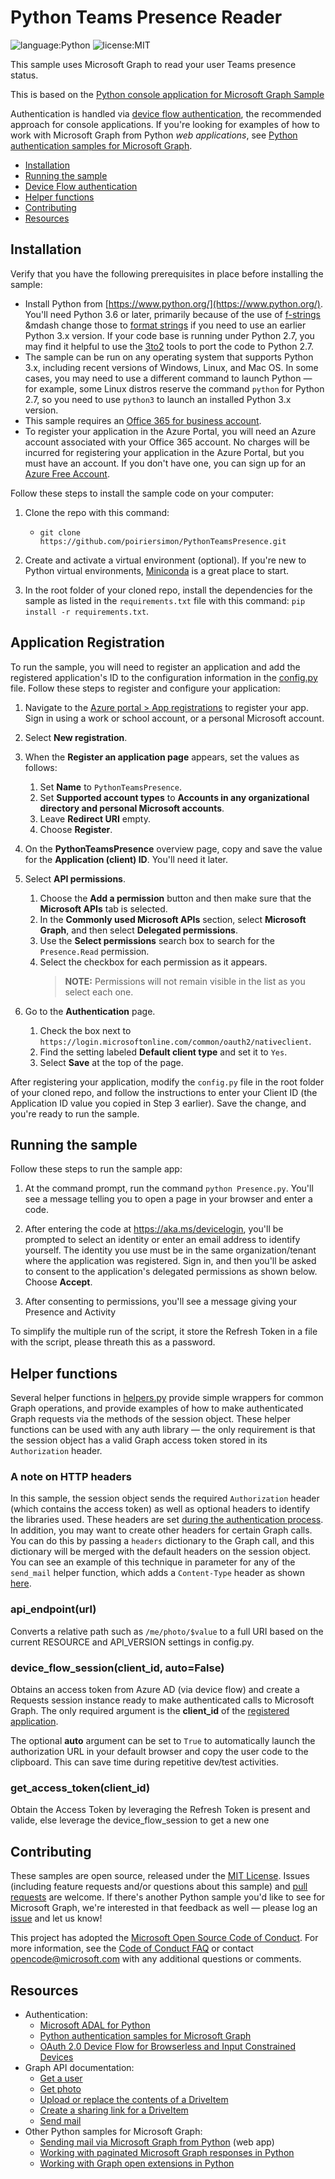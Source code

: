 # Python Teams Presence Reader

![language:Python](https://img.shields.io/badge/Language-Python-blue.svg?style=flat-square) ![license:MIT](https://img.shields.io/badge/License-MIT-green.svg?style=flat-square) 

This sample uses Microsoft Graph to read your user Teams presence status.

This is based on the [Python console application for Microsoft Graph Sample](https://docs.microsoft.com/en-us/samples/microsoftgraph/python-sample-console-app/python-console-application-for-microsoft-graph/)

Authentication is handled via [device flow authentication](#device-flow-authentication), the recommended approach for console applications. If you're looking for examples of how to work with Microsoft Graph from Python _web applications_, see [Python authentication samples for Microsoft Graph](https://github.com/microsoftgraph/python-sample-auth). 

* [Installation](#installation)
* [Running the sample](#running-the-sample)
* [Device Flow authentication](#device-flow-authentication)
* [Helper functions](#helper-functions)
* [Contributing](#contributing)
* [Resources](#resources)

## Installation

Verify that you have the following prerequisites in place before installing the sample:

* Install Python from [https://www.python.org/](https://www.python.org/). You'll need Python 3.6 or later, primarily because of the use of [f-strings](https://www.python.org/dev/peps/pep-0498/) &mdash change those to [format strings](https://docs.python.org/3/library/stdtypes.html#str.format) if you need to use an earlier Python 3.x version. If your code base is running under Python 2.7, you may find it helpful to use the [3to2](https://pypi.python.org/pypi/3to2) tools to port the code to Python 2.7.
* The sample can be run on any operating system that supports Python 3.x, including recent versions of Windows, Linux, and Mac OS. In some cases, you may need to use a different command to launch Python &mdash; for example, some Linux distros reserve the command ```python``` for Python 2.7, so you need to use ```python3``` to launch an installed Python 3.x version.
* This sample requires an [Office 365 for business account](https://msdn.microsoft.com/en-us/office/office365/howto/setup-development-environment#bk_Office365Account).
* To register your application in the Azure Portal, you will need an Azure account associated with your Office 365 account. No charges will be incurred for registering your application in the Azure Portal, but you must have an account. If you don't have one, you can sign up for an [Azure Free Account](https://azure.microsoft.com/en-us/free/free-account-faq/).

Follow these steps to install the sample code on your computer:

1. Clone the repo with this command:
    * ```git clone https://github.com/poiriersimon/PythonTeamsPresence.git```

2. Create and activate a virtual environment (optional). If you're new to Python virtual environments, [Miniconda](https://conda.io/miniconda.html) is a great place to start.

3. In the root folder of your cloned repo, install the dependencies for the sample as listed in the ```requirements.txt``` file with this command: ```pip install -r requirements.txt```.

## Application Registration

To run the sample, you will need to register an application and add the registered application's ID to the configuration information in the [config.py](https://github.com/microsoftgraph/python-sample-console-app/blob/master/helpers.py) file. Follow these steps to register and configure your application:

1. Navigate to the [Azure portal > App registrations](https://go.microsoft.com/fwlink/?linkid=2083908) to register your app. Sign in using a work or school account, or a personal Microsoft account.

2. Select **New registration**.

3. When the **Register an application page** appears, set the values as follows:
    1. Set **Name** to `PythonTeamsPresence`.
    2. Set **Supported account types** to **Accounts in any organizational directory and personal Microsoft accounts**.
    3. Leave **Redirect URI** empty.
    4. Choose **Register**.

4. On the **PythonTeamsPresence** overview page, copy and save the value for the **Application (client) ID**. You'll need it later.

5. Select **API permissions**.
   1. Choose the **Add a permission** button and then make sure that the **Microsoft APIs** tab is selected.
   2. In the **Commonly used Microsoft APIs** section, select **Microsoft Graph**, and then select **Delegated permissions**.
   3. Use the **Select permissions** search box to search for the `Presence.Read` permission.
   4. Select the checkbox for each permission as it appears.
      > **NOTE:** Permissions will not remain visible in the list as you select each one.

6. Go to the **Authentication** page. 
    1. Check the box next to `https://login.microsoftonline.com/common/oauth2/nativeclient`.
    2. Find the setting labeled **Default client type** and set it to `Yes`.
    3. Select **Save** at the top of the page.

After registering your application, modify the ```config.py``` file in the root folder of your cloned repo, and follow the instructions to enter your Client ID (the Application ID value you copied in Step 3 earlier). Save the change, and you're ready to run the sample.

## Running the sample

Follow these steps to run the sample app:

1. At the command prompt, run the command ```python Presence.py```. You'll see a message telling you to open a page in your browser and enter a code.


2. After entering the code at https://aka.ms/devicelogin, you'll be prompted to select an identity or enter an email address to identify yourself. The identity you use must be in the same organization/tenant where the application was registered. Sign in, and then you'll be asked to consent to the application's delegated permissions as shown below. Choose **Accept**.

3. After consenting to permissions, you'll see a message giving your Presence and Activity

To simplify the multiple run of the script, it store the Refresh Token in a file with the script, please threath this as a password.

## Helper functions

Several helper functions in [helpers.py](https://github.com/microsoftgraph/python-sample-console-app/blob/master/helpers.py) provide simple wrappers for common Graph operations, and provide examples of how to make authenticated Graph requests via the methods of the session object. These helper functions can be used with any auth library &mdash; the only requirement is that the session object has a valid Graph access token stored in its ```Authorization``` header.

### A note on HTTP headers

In this sample, the session object sends the required ```Authorization``` header (which contains the access token) as well as optional headers to identify the libraries used. These headers are set [during the authentication process](https://github.com/microsoftgraph/python-sample-console-app/blob/master/helpers.py#L59-L61). In addition, you may want to create other headers for certain Graph calls. You can do this by passing a ```headers``` dictionary to the Graph call, and this dictionary will be merged with the default headers on the session object. You can see an example of this technique in  parameter for any of the ```send_mail``` helper function, which adds a ```Content-Type``` header as shown [here](https://github.com/microsoftgraph/python-sample-console-app/blob/master/helpers.py#L138-L138).

### api_endpoint(url)

Converts a relative path such as ```/me/photo/$value``` to a full URI based on the current RESOURCE and API_VERSION settings in config.py.

### device_flow_session(client_id, auto=False)

Obtains an access token from Azure AD (via device flow) and create a Requests session instance ready to make authenticated calls to Microsoft Graph. The only required argument is the **client_id** of the [registered application](#application-registration).

The optional **auto** argument can be set to ```True``` to automatically launch the authorization URL in your default browser and copy the user code to the clipboard. This can save time during repetitive dev/test activities.

### get_access_token(client_id)

Obtain the Access Token by leveraging the Refresh Token is present and valide, else leverage the device_flow_session to get a new one

## Contributing

These samples are open source, released under the [MIT License](https://github.com/microsoftgraph/python-sample-console-app/blob/master/LICENSE). Issues (including feature requests and/or questions about this sample) and [pull requests](https://github.com/microsoftgraph/python-sample-console-app/pulls) are welcome. If there's another Python sample you'd like to see for Microsoft Graph, we're interested in that feedback as well &mdash; please log an [issue](https://github.com/microsoftgraph/python-sample-console-app/issues) and let us know!

This project has adopted the [Microsoft Open Source Code of Conduct](https://opensource.microsoft.com/codeofconduct/). For more information, see the [Code of Conduct FAQ](https://opensource.microsoft.com/codeofconduct/faq/) or contact [opencode@microsoft.com](mailto:opencode@microsoft.com) with any additional questions or comments.

## Resources

* Authentication:
    * [Microsoft ADAL for Python](https://github.com/AzureAD/azure-activedirectory-library-for-python)
    * [Python authentication samples for Microsoft Graph](https://github.com/microsoftgraph/python-sample-auth)
    * [OAuth 2.0 Device Flow for Browserless and Input Constrained Devices](https://tools.ietf.org/html/draft-ietf-oauth-device-flow-07)
* Graph API documentation:
    * [Get a user](https://developer.microsoft.com/en-us/graph/docs/api-reference/v1.0/api/user_get)
    * [Get photo](https://developer.microsoft.com/en-us/graph/docs/api-reference/v1.0/api/profilephoto_get)
    * [Upload or replace the contents of a DriveItem](https://developer.microsoft.com/en-us/graph/docs/api-reference/v1.0/api/driveitem_put_content)
    * [Create a sharing link for a DriveItem](https://developer.microsoft.com/en-us/graph/docs/api-reference/v1.0/api/driveitem_createlink)
    * [Send mail](https://developer.microsoft.com/en-us/graph/docs/api-reference/v1.0/api/user_sendmail)
* Other Python samples for Microsoft Graph:
    * [Sending mail via Microsoft Graph from Python](https://github.com/microsoftgraph/python-sample-send-mail) (web app)
    * [Working with paginated Microsoft Graph responses in Python](https://github.com/microsoftgraph/python-sample-pagination)
    * [Working with Graph open extensions in Python](https://github.com/microsoftgraph/python-sample-open-extensions)
